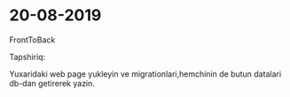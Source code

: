 # 20-08-2019

FrontToBack

Tapshiriq:

Yuxaridaki web page yukleyin ve migrationlari,hemchinin de butun datalari db-dan getirerek yazin.
